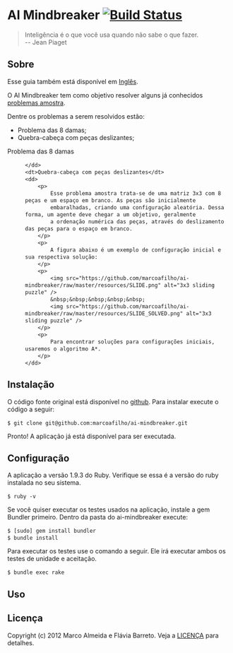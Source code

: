 AI Mindbreaker [![Build Status][travis_logo]](http://travis-ci.org/marcoafilho/ai-mindbreaker)
==============

[travis_logo]:  https://secure.travis-ci.org/marcoafilho/ai-mindbreaker.png?branch=master

> Inteligência é o que você usa quando não sabe o que fazer. <br>
> -- Jean Piaget

Sobre
-----

Esse guia também está disponível em [Inglês][readme].

O AI Mindbreaker tem como objetivo resolver alguns já conhecidos [problemas amostra](http://pt.wikipedia.org/wiki/Problema_amostra).

Dentre os problemas a serem resolvidos estão:

* Problema das 8 damas;
* Quebra-cabeça com peças deslizantes;

<dl>
	<dt>Problema das 8 damas</dt>
	<dd>
		
	</dd>
	<dt>Quebra-cabeça com peças deslizantes</dt>
	<dd>
		<p>
			Esse problema amostra trata-se de uma matriz 3x3 com 8 peças e um espaço em branco. As peças são inicialmente 
			embaralhadas, criando uma configuração aleatória. Dessa forma, um agente deve chegar a um objetivo, geralmente 
			a ordenação numérica das peças, através do deslizamento das peças para o espaço em branco.			
		</p>
		<p>
			A figura abaixo é um exemplo de configuração inicial e sua respectiva solução:			
		</p>
		<p>
			<img src="https://github.com/marcoafilho/ai-mindbreaker/raw/master/resources/SLIDE.png" alt="3x3 sliding puzzle" /> 
			&nbsp;&nbsp;&nbsp;&nbsp;&nbsp;
			<img src="https://github.com/marcoafilho/ai-mindbreaker/raw/master/resources/SLIDE_SOLVED.png" alt="3x3 sliding puzzle" />
		</p>
		<p>
			Para encontrar soluções para configurações iniciais, usaremos o algoritmo A*.
		</p>
	</dd>
</dl>

[readme]: https://github.com/marcoafilho/ai-mindbreaker/blob/master/README.md

Instalação
----------
O código fonte original está disponível no [github](http://github.com/marcoafilho/ai-mindbreaker). Para instalar execute o código a seguir:

	$ git clone git@github.com:marcoafilho/ai-mindbreaker.git
	
Pronto! A aplicação já está disponível para ser executada.

Configuração
------------
A aplicação a versão 1.9.3 do Ruby. Verifique se essa é a versão do ruby instalada no seu sistema.

	$ ruby -v

Se você quiser executar os testes usados na aplicação, instale a gem Bundler primeiro. Dentro da pasta do ai-mindbreaker execute:

	$ [sudo] gem install bundler
	$ bundle install
	
Para executar os testes use o comando a seguir. Ele irá executar ambos os testes de unidade e aceitação.

	$ bundle exec rake

Uso
---

Licença
-------
Copyright (c) 2012 Marco Almeida e Flávia Barreto. Veja a [LICENÇA][license] para detalhes.

[license]: https://github.com/marcoafilho/ai-mindbreaker/blob/master/LICENSE.pt-br.md
